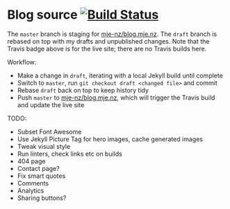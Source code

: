 # Blog source [![Build Status](https://travis-ci.org/mje-nz/blog.mje.nz.svg?branch=master)](https://travis-ci.org/mje-nz/blog.mje.nz)

The `master` branch is staging for [mje-nz/blog.mje.nz](https://github.com/mje-nz/blog.mje.nz).
The `draft` branch is rebased on top with my drafts and unpublished changes.
Note that the Travis badge above is for the live site; there are no Travis builds here.

Workflow:

* Make a change in `draft`, iterating with a local Jekyll build until complete
* Switch to `master`, run `git checkout draft <changed file>` and commit
* Rebase `draft` back on top to keep history tidy
* Push `master` to [mje-nz/blog.mje.nz](https://github.com/mje-nz/blog.mje.nz), which will trigger the Travis build and update the live site

TODO:
* Subset Font Awesome
* Use Jekyll Picture Tag for hero images, cache generated images
* Tweak visual style
* Run linters, check links etc on builds
* 404 page
* Contact page?
* Fix smart quotes
* Comments
* Analytics
* Sharing buttons?
